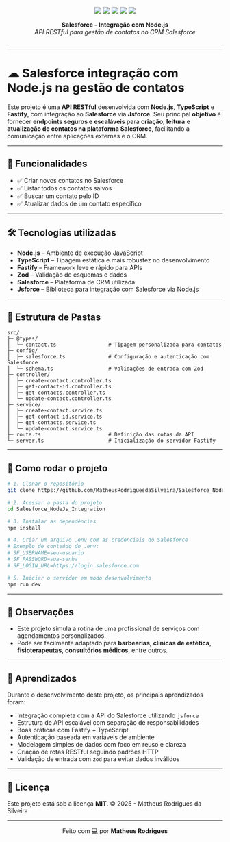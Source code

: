 <p align="center">
  <img src="https://img.shields.io/badge/Node.js-339933?style=for-the-badge&logo=nodedotjs&logoColor=white" />
  <img src="https://img.shields.io/badge/TypeScript-3178C6?style=for-the-badge&logo=typescript&logoColor=white" />
  <img src="https://img.shields.io/badge/Fastify-000000?style=for-the-badge&logo=fastify&logoColor=white" />
  <img src="https://img.shields.io/badge/Salesforce-00A1E0?style=for-the-badge&logo=salesforce&logoColor=white" />
  <img src="https://img.shields.io/badge/Jsforce-0099cc?style=for-the-badge&logo=data:image/svg+xml;base64,PHN2ZyB3aWR0aD0iMTIiIGhlaWdodD0iMTIiIHZpZXdCb3g9IjAgMCAyNCAyNCI+PHJlY3Qgd2lkdGg9IjI0IiBoZWlnaHQ9IjI0IiBmaWxsPSIjMDBhMWUwIiBvcGFjaXR5PSIwLjYiIHJ4PSIyIi8+PC9zdmc+" />
</p>

<p align="center">
  <b>Salesforce - Integração com Node.js</b><br>
  <i>API RESTful para gestão de contatos no CRM Salesforce</i><br>
  <br>
</p>

---

# ☁ Salesforce integração com Node.js na gestão de contatos

Este projeto é uma **API RESTful** desenvolvida com **Node.js**, **TypeScript** e **Fastify**, com integração ao **Salesforce** via **Jsforce**.
Seu principal **objetivo** é fornecer **endpoints seguros e escaláveis** para **criação**, **leitura** e **atualização de contatos na plataforma Salesforce**, facilitando a comunicação entre aplicações externas e o CRM.

---

## 🚀 Funcionalidades

- ✅ Criar novos contatos no Salesforce
- ✅ Listar todos os contatos salvos
- ✅ Buscar um contato pelo ID
- ✅ Atualizar dados de um contato específico

---

## 🛠️ Tecnologias utilizadas

- **Node.js** – Ambiente de execução JavaScript
- **TypeScript** – Tipagem estática e mais robustez no desenvolvimento
- **Fastify** – Framework leve e rápido para APIs
- **Zod** – Validação de esquemas e dados
- **Salesforce** – Plataforma de CRM utilizada
- **Jsforce** – Biblioteca para integração com Salesforce via Node.js

---

## 📁 Estrutura de Pastas

```
src/
├─ @types/
│  └─ contact.ts                 # Tipagem personalizada para contatos
├─ config/
│  ├─ salesforce.ts              # Configuração e autenticação com Salesforce
│  └─ schema.ts                  # Validações de entrada com Zod
├─ controller/
│  ├─ create-contact.controller.ts
│  ├─ get-contact-id.controller.ts
│  ├─ get-contacts.controller.ts
│  └─ update-contact.controller.ts
├─ service/
│  ├─ create-contact.service.ts
│  ├─ get-contact-id.service.ts
│  ├─ get-contacts.service.ts
│  └─ update-contact.service.ts
├─ route.ts                      # Definição das rotas da API
└─ server.ts                     # Inicialização do servidor Fastify
```

---

## 📜 Como rodar o projeto

```bash
# 1. Clonar o repositório
git clone https://github.com/MatheusRodriguesdaSilveira/Salesforce_NodeJs_Integration.git

# 2. Acessar a pasta do projeto
cd Salesforce_NodeJs_Integration

# 3. Instalar as dependências
npm install

# 4. Criar um arquivo .env com as credenciais do Salesforce
# Exemplo de conteúdo do .env:
# SF_USERNAME=seu-usuario
# SF_PASSWORD=sua-senha
# SF_LOGIN_URL=https://login.salesforce.com

# 5. Iniciar o servidor em modo desenvolvimento
npm run dev
```

---

## 📌 Observações

- Este projeto simula a rotina de uma profissional de serviços com agendamentos personalizados.
- Pode ser facilmente adaptado para **barbearias**, **clínicas de estética**, **fisioterapeutas**, **consultórios médicos**, entre outros.

---

## 🧠 Aprendizados

Durante o desenvolvimento deste projeto, os principais aprendizados foram:

- Integração completa com a API do Salesforce utilizando `jsforce`
- Estrutura de API escalável com separação de responsabilidades
- Boas práticas com Fastify + TypeScript
- Autenticação baseada em variáveis de ambiente
- Modelagem simples de dados com foco em reuso e clareza
- Criação de rotas RESTful seguindo padrões HTTP
- Validação de entrada com `zod` para evitar dados inválidos

---

## 📄 Licença

Este projeto está sob a licença **MIT**.
© 2025 - Matheus Rodrigues da Silveira

---

<p align="center">
  Feito com 💻 por <strong>Matheus Rodrigues</strong>
</p>
